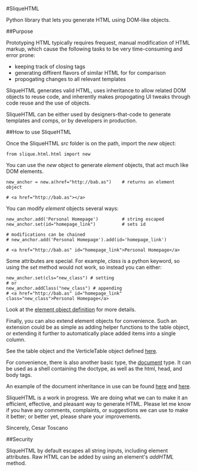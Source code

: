 #SliqueHTML

Python library that lets you generate HTML using DOM-like objects. 

##Purpose

Prototyping HTML typically requires frequest, manual modification of HTML 
markup, which cause the following tasks to be very time-consuming and 
error prone: 

*   keeping track of closing tags 
*   generating diffirent flavors of similar HTML for for comparison
*   propogating changes to all relevant templates

SliqueHTML generates valid HTML, uses inheritance to allow related DOM objects
to reuse code, and inherently makes propogating UI tweaks through code reuse
and the use of objects. 

SliqueHTML can be either used by designers-that-code to generate templates and 
comps, or by developers in production.

##How to use SliqueHTML

Once the SliqueHTML _src_ folder is on the path, import the _new_ object:

    from slique.html.html import new

You can use the _new_ object to generate _element_ objects, that act much like
DOM elements. 

    new_anchor = new.a(href="http://bab.as")    # returns an element object
    
    # <a href="http://bab.as"></a>

You can modify _element_ objects several ways:

    new_anchor.add('Personal Homepage')         # string escaped
    new_anchor.set(id="homepage_link")          # sets id
    
    # modifications can be chained
    # new_anchor.add('Personal Homepage').add(id='homepage_link')
    
    # <a href="http://bab.as" id="homepage_link">Personal Homepage</a>
    
Some attributes are special. For example, _class_ is a python keyword, so using
the _set_ method would not work, so instead you can either:

    new_anchor.set(cls="new_class") # setting
    # or
    new_anchor.addClass("new_class") # appending
    # <a href="http://bab.as" id="homepage_link" class="new_class">Personal Homepage</a>
    
Look at the [element object definition](https://github.com/ctoscano/SliqueHTML/blob/master/src/slique/html/element.py) for more details.

Finally, you can also extend element objects for convenience. Such an extension 
could be as simple as adding helper functions to the table object, or extending 
it further to automatically place added items into a single column. 

See the table object and the VerticleTable object defined [here](https://github.com/ctoscano/SliqueHTML/blob/master/src/slique/html/table.py).

For convenience, there is also another basic type, the [document](https://github.com/ctoscano/SliqueHTML/blob/master/src/slique/html/document.py) type. It can be 
used as a shell containing the doctype, as well as the html, head, and body 
tags. 

An example of the document inheritance in use can be found [here](https://github.com/ctoscano/pluma/blob/master/pysrc/pluma/views/pages/__init__.py) and [here](https://github.com/ctoscano/pluma/blob/master/pysrc/pluma/views/pages/inbox.py). 


SliqueHTML is a work in progress. We are doing what we can to make it an 
efficient, effective, and pleasant way to generate HTML. Please let me know if 
you have any comments, complaints, or suggestions we can use to make it better; 
or better yet, please share your improvements.

Sincerely,
Cesar Toscano 
 

##Security

SliqueHTML by default escapes all string inputs, including element attributes. 
Raw HTML can be added by using an element's _addHTML_ method. 


